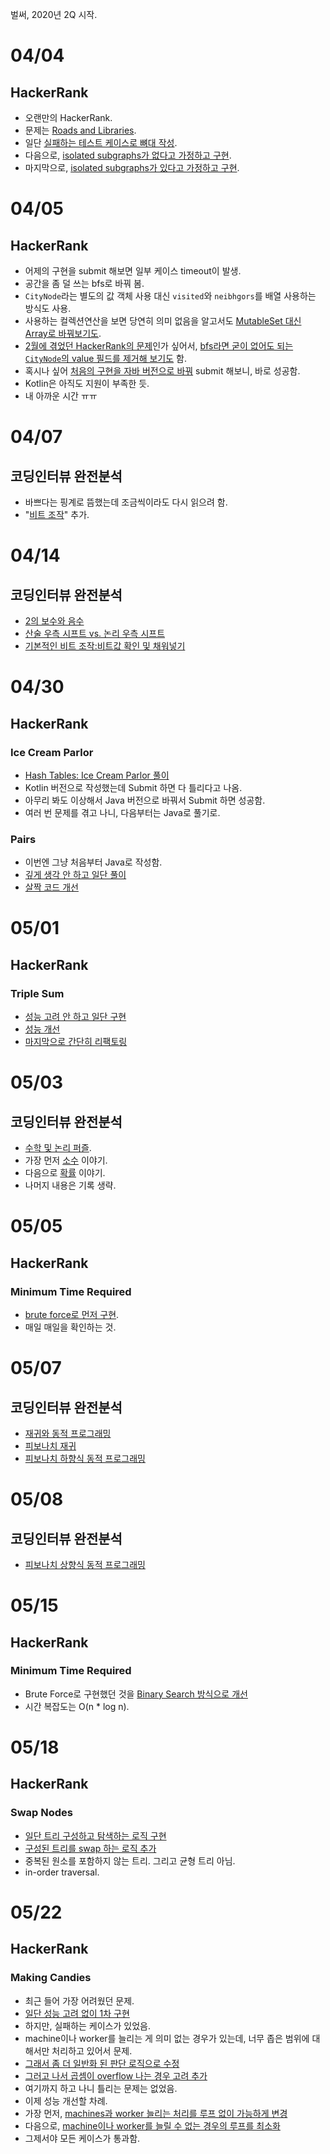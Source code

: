 벌써, 2020년 2Q 시작.

# 04/04

## HackerRank

- 오랜만의 HackerRank.
- 문제는 [Roads and Libraries](https://www.hackerrank.com/challenges/torque-and-development/problem?h_l=interview&playlist_slugs%5B%5D=interview-preparation-kit&playlist_slugs%5B%5D=graphs).
- 일단 [실패하는 테스트 케이스로 뼈대 작성](https://github.com/codehumane/algorithm/commit/13ee91e20ecf167896feb4e8ef38726083d994b1).
- 다음으로, [isolated subgraphs가 없다고 가정하고 구현](https://github.com/codehumane/algorithm/commit/dccefc9b79126b2209dcda21d4309da99c0386b1).
- 마지막으로, [isolated subgraphs가 있다고 가정하고 구현](https://github.com/codehumane/algorithm/commit/ad7bc984ca705a52ee724346bb89b972a3a70be9).

# 04/05

## HackerRank

- 어제의 구현을 submit 해보면 일부 케이스 timeout이 발생.
- 공간을 좀 덜 쓰는 bfs로 바꿔 봄.
- `CityNode`라는 별도의 값 객체 사용 대신 `visited`와 `neibhgors`를 배열 사용하는 방식도 사용.
- 사용하는 컬렉션연산을 보면 당연히 의미 없음을 알고서도 [MutableSet 대신 Array로 바꿔보기도](https://github.com/codehumane/algorithm/commit/d400c63c197897da59c596dc6a9c8e0c0d962183).
- [2월에 겪었던 HackerRank의 문제](https://github.com/codehumane/what-i-learned/blob/master/til/2020-1Q.md#0202)인가 싶어서, [bfs라면 굳이 없어도 되는 `CityNode`의 value 필드를 제거해 보기도](https://github.com/codehumane/algorithm/commit/ada59d33064d7fe7de3b0db0646266ffa6537ae7) 함.
- 혹시나 싶어 [처음의 구현을 자바 버전으로 바꿔](https://github.com/codehumane/algorithm/commit/8863c422a182b2b2afd299f00037abbbced12bc3) submit 해보니, 바로 성공함.
- Kotlin은 아직도 지원이 부족한 듯.
- 내 아까운 시간 ㅠㅠ

# 04/07

## 코딩인터뷰 완전분석

- 바쁘다는 핑계로 뜸했는데 조금씩이라도 다시 읽으려 함.
- "[비트 조작](https://github.com/codehumane/what-i-learned/blob/master/book/ctci/README.md#%EB%B9%84%ED%8A%B8-%EC%A1%B0%EC%9E%91)" 추가.

# 04/14

## 코딩인터뷰 완전분석

- [2의 보수와 음수](https://github.com/codehumane/what-i-learned/blob/master/book/ctci/README.md#2%EC%9D%98-%EB%B3%B4%EC%88%98%EC%99%80-%EC%9D%8C%EC%88%98)
- [산술 우측 시프트 vs. 논리 우측 시프트](https://github.com/codehumane/what-i-learned/blob/master/book/ctci/README.md#%EC%82%B0%EC%88%A0-%EC%9A%B0%EC%B8%A1-%EC%8B%9C%ED%94%84%ED%8A%B8-vs-%EB%85%BC%EB%A6%AC-%EC%9A%B0%EC%B8%A1-%EC%8B%9C%ED%94%84%ED%8A%B8)
- [기본적인 비트 조작:비트값 확인 및 채워넣기](https://github.com/codehumane/what-i-learned/blob/master/book/ctci/README.md#%EA%B8%B0%EB%B3%B8%EC%A0%81%EC%9D%B8-%EB%B9%84%ED%8A%B8-%EC%A1%B0%EC%9E%91-%EB%B9%84%ED%8A%B8%EA%B0%92-%ED%99%95%EC%9D%B8-%EB%B0%8F-%EC%B1%84%EC%9B%8C%EB%84%A3%EA%B8%B0)

# 04/30

## HackerRank

### Ice Cream Parlor

- [Hash Tables: Ice Cream Parlor 풀이](https://github.com/codehumane/algorithm/commit/130752e7922fe205ab163e1cab1207492ee7b62e)
- Kotlin 버전으로 작성했는데 Submit 하면 다 틀리다고 나옴.
- 아무리 봐도 이상해서 Java 버전으로 바꿔서 Submit 하면 성공함.
- 여러 번 문제를 겪고 나니, 다음부터는 Java로 풀기로.

### Pairs

- 이번엔 그냥 처음부터 Java로 작성함.
- [깊게 생각 안 하고 일단 풀이](https://github.com/codehumane/algorithm/commit/1fd527df12c1d57d563e974b542321b71dca695b)
- [살짝 코드 개선](https://github.com/codehumane/algorithm/commit/278a88d981ce87de35a0c755f0427b92bf8423dc)

# 05/01

## HackerRank

### Triple Sum

- [성능 고려 안 하고 일단 구현](https://github.com/codehumane/algorithm/commit/e1cb6fe7f72c0f93e343acd1af642f8e597d3b94)
- [성능 개선](https://github.com/codehumane/algorithm/commit/b5f48f32f6712b70d4e00779c60c4330e690aaac)
- [마지막으로 간단히 리팩토링](https://github.com/codehumane/algorithm/commit/cc7f3d990a5f27176a082d2d9b679be394baef75)

# 05/03

## 코딩인터뷰 완전분석

- [수학 및 논리 퍼즐](https://github.com/codehumane/what-i-learned/blob/master/book/ctci/README.md#%EC%88%98%ED%95%99-%EB%B0%8F-%EB%85%BC%EB%A6%AC-%ED%8D%BC%EC%A6%90).
- 가장 먼저 [소수](https://github.com/codehumane/what-i-learned/blob/master/book/ctci/README.md#%EC%86%8C%EC%88%98) 이야기.
- 다음으로 [확률](https://github.com/codehumane/what-i-learned/blob/master/book/ctci/README.md#%ED%99%95%EB%A5%A0) 이야기.
- 나머지 내용은 기록 생략.

# 05/05

## HackerRank

### Minimum Time Required

- [brute force로 먼저 구현](https://github.com/codehumane/algorithm/commit/bc245a1525808beff8963f5cf4fcee2b5056e1e5).
- 매일 매일을 확인하는 것.

# 05/07

## 코딩인터뷰 완전분석

- [재귀와 동적 프로그래밍](https://github.com/codehumane/what-i-learned/blob/master/book/ctci/README.md#%EC%9E%AC%EA%B7%80%EC%99%80-%EB%8F%99%EC%A0%81-%ED%94%84%EB%A1%9C%EA%B7%B8%EB%9E%98%EB%B0%8D)
- [피보나치 재귀](https://github.com/codehumane/what-i-learned/blob/master/book/ctci/README.md#%EC%9E%AC%EA%B7%80)
- [피보나치 하향식 동적 프로그래밍](https://github.com/codehumane/what-i-learned/blob/master/book/ctci/README.md#%ED%95%98%ED%96%A5%EC%8B%9D-%EB%8F%99%EC%A0%81-%ED%94%84%EB%A1%9C%EA%B7%B8%EB%9E%98%EB%B0%8D-%EB%A9%94%EB%AA%A8%EC%9D%B4%EC%A0%9C%EC%9D%B4%EC%85%98)

# 05/08

## 코딩인터뷰 완전분석

- [피보나치 상향식 동적 프로그래밍](https://github.com/codehumane/what-i-learned/blob/master/book/ctci/README.md#%EC%83%81%ED%96%A5%EC%8B%9D-%EB%8F%99%EC%A0%81-%ED%94%84%EB%A1%9C%EA%B7%B8%EB%9E%98%EB%B0%8D)

# 05/15

## HackerRank

### Minimum Time Required

- Brute Force로 구현했던 것을 [Binary Search 방식으로 개선](https://github.com/codehumane/algorithm/commit/2279cb5fc9fd221b6e5b4ee151f333ed462577fb)
- 시간 복잡도는 O(n * log n).

# 05/18

## HackerRank

### Swap Nodes

- [일단 트리 구성하고 탐색하는 로직 구현](https://github.com/codehumane/algorithm/commit/a488bb1d276100ca605f22cccec907aa67a26143)
- [구성된 트리를 swap 하는 로직 추가](https://github.com/codehumane/algorithm/commit/3dc8dfda684df4862859b7febccccf2d30831ba7)
- 중복된 원소를 포함하지 않는 트리. 그리고 균형 트리 아님.
- in-order traversal.

# 05/22

## HackerRank

### Making Candies

- 최근 들어 가장 어려웠던 문제.
- [일단 성능 고려 없이 1차 구현](https://github.com/codehumane/algorithm/commit/136dbbc2c525b787dfc99fb2f5021d73a01add83)
- 하지만, 실패하는 케이스가 있었음.
- machine이나 worker를 늘리는 게 의미 없는 경우가 있는데, 너무 좁은 범위에 대해서만 처리하고 있어서 문제.
- [그래서 좀 더 일반화 된 판단 로직으로 수정](https://github.com/codehumane/algorithm/commit/71b67732f6c0b7dea0ec0929053d08b08b194bfd)
- [그러고 나서 곱셈이 overflow 나는 경우 고려 추가](https://github.com/codehumane/algorithm/commit/98361fefad61650171e12e9bbeb797c70bc32d5e)
- 여기까지 하고 나니 틀리는 문제는 없었음.
- 이제 성능 개선할 차례.
- 가장 먼저, [machines과 worker 늘리는 처리를 루프 없이 가능하게 변경](https://github.com/codehumane/algorithm/commit/30156139de96eb854d53c48c00ab850360be6d9d)
- 다음으로, [machine이나 worker를 늘릴 수 없는 경우의 루프를 최소화](https://github.com/codehumane/algorithm/commit/8f7ee061ebb5b79b29070620d3b30eeb78ccf050)
- 그제서야 모든 케이스가 통과함.

